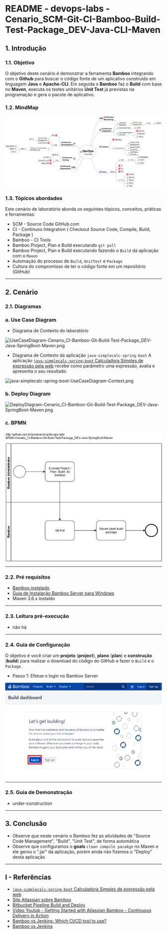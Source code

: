 # README - devops-labs - Cenario_SCM-Git-CI-Bamboo-Build-Test-Package_DEV-Java-CLI-Maven

## 1. Introdução

### 1.1. Objetivo
O objetivo deste cenário é demonstrar a ferramenta **Bamboo** integrando com o **Github** para buscar o código fonte de um aplicativo construído em linguagem **Java** e **Apache-CLI**. Em seguida o **Bamboo** faz o **Build** com base no **Maven**, executa os testes unitários **Unit Test** já previstas na programação e gera o pacote de aplicativo.

### 1.2. MindMap
![MindMap DevOps SCM-Git_CI-Bamboo-Maven-Build-Test-Package_DEV-Java-Cli.png.png](mind-maps/MindMap%20DevOps%20SCM-Git_CI-Bamboo-Maven-Build-Test-Package_DEV-Java-Cli.png)


### 1.3. Tópicos abordados
Este cenário de laboratório aborda os seguintes tópicos, conceitos, práticas e ferramentas:
* SCM - Source Code GitHub.com
* CI - Continuos Integration ( Checkout Source Code, Compile, Build, Package )
* Bamboo - CI Tools
* Bamboo Project, Plan e Build executando `git pull`
* Bamboo Project, Plan e Build executando  fazendo o `Build` da aplicação com o `Maven`
* Automação do processo de `Build`, `UnitTest` e `Package`
* Cultura do compromisso de ter o código fonte em um repositório (GitHub)

---
## 2. Cenário

### 2.1. Diagramas 

### a. Use Case Diagram

* Diagrama de Contexto do laboratório

![UseCaseDiagram-Cenario_CI-Bamboo-Git-Build-Test-Package_DEV-Java-SpringBoot-Maven.png](uml-diagram/UseCaseDiagram-Cenario_CI-Bamboo-Git-Build-Test-Package_DEV-Java-SpringBoot-Maven.png)

* Diagrama de Contexto da aplicação `java-simplecalc-spring-boot`
A aplicação [`java-simplecalc-spring-boot` Calculadora Simples de expressão pela web](https://github.com/josemarsilva/java-simplecalc-spring-boot) recebe como parâmetro uma expressão, avalia e apresenta o seu resultado.

![java-simplecalc-spring-boot-UseCaseDiagram-Context.png](https://github.com/josemarsilva/java-simplecalc-spring-boot/blob/master/uml-diagram/UseCaseDiagram-Context.png)


### b. Deploy Diagram
![DeployDiagram-Cenario_CI-Bamboo-Git-Build-Test-Package_DEV-Java-SpringBoot-Maven.png](uml-diagram/DeployDiagram-Cenario_CI-Bamboo-Git-Build-Test-Package_DEV-Java-SpringBoot-Maven.png)



### c. BPMN
![BPMN-Cenario_SCM-Git_CI-Bamboo-Maven-Build-Test-Package_DEV-Java-Cli.png](bpmn-diagrams/BPMN-Cenario_SCM-Git_CI-Bamboo-Maven-Build-Test-Package_DEV-Java-Cli.png)


---
### 2.2. Pré requisitos

* [Bamboo instalado](https://github.com/josemarsilva/eval-virtualbox-vm-ubuntu-server/doc/README_InstallBambooLicense_StepByStep.md)
* [Guia de Instalação Bamboo Server para Windows](README-GuiaInstalacao-Bambo-Windows.md)
* Maven 3.6.x instaldo


---
### 2.3. Leitura pré-execução

* não há

---
### 2.4. Guia de Configuração
O objetivo é você criar um **projeto** (__project__), **plano** (__plan__) e **construção** (__build__) para realizar o download do código do GitHub e fazer o `Build` e o `Package`.

* Passo 1: Efetue o login no Bamboo Server

![bamboo-printscreen-javasimplecalccli-01-login.png](doc/bamboo-printscreen-javasimplecalccli-01-login.png)



---
### 2.5. Guia de Demonstração

* under-construction


---
## 3. Conclusão
* Observe que neste cenário o Bamboo fez as atividades de "Source Code Management", "Build", "Unit Test", de forma automática
* Observe que configuramos o __goals__ `clean compile pacakge` no Maven e ele gerou o ".jar" da aplicação, porém ainda não fizemos o "Deploy" desta aplicação 

---
## I - Referências

* [`java-simplecalc-spring-boot` Calculadora Simples de expressão pela web](https://github.com/josemarsilva/java-simplecalc-spring-boot)
* [Site Atlassian sobre Bamboo](https://br.atlassian.com/software/bamboo)
* [Bitbucket Pipeline Build and Deploy](https://bitbucket.org/product/features/pipelines)
* [Vídeo Youtub - Getting Started with Atlassian Bamboo - Continuous Delivery in Action](https://www.youtube.com/watch?v=rG-XxVYNS4c)
* [Bamboo vs Jenkins: Which CI/CD tool to use?](https://blog.valiantys.com/en/dev-tools-en/jenkins-vs-bamboo/)
* [Bamboo vs Jenkins](https://www.automation-consultants.com/bamboo-vs-jenkins/)
